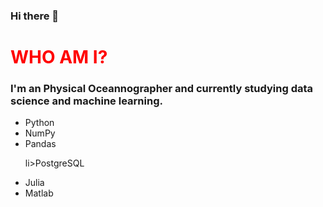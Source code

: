 ### Hi there 👋

<head>
<h1 style="color:red"> WHO AM I? </h1>

<h3> I'm an Physical Oceannographer and currently studying data science and machine learning. </h3>
</head>
<div>
<ul>
  <li>Python</li><li>NumPy</li> <li>Pandas</li>
  
  li>PostgreSQL</li><li>Julia</li><li>Matlab</li>
  
</ul>
</div>
